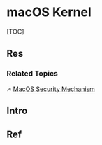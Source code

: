 # macOS Kernel

[TOC]



## Res
### Related Topics
↗ [MacOS Security Mechanism](../../../../../CyberSecurity/System%20Security/Operating%20System%20Security/🍎%20MacOS%20Security%20Mechanism/MacOS%20Security%20Mechanism.md)



## Intro



## Ref

